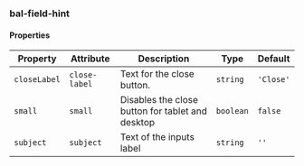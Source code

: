 ### bal-field-hint
 
#### Properties

| Property     | Attribute     | Description                                      | Type      | Default   |
| ------------ | ------------- | ------------------------------------------------ | --------- | --------- |
| `closeLabel` | `close-label` | Text for the close button.                       | `string`  | `'Close'` |
| `small`      | `small`       | Disables the close button for tablet and desktop | `boolean` | `false`   |
| `subject`    | `subject`     | Text of the inputs label                         | `string`  | `''`      |


 